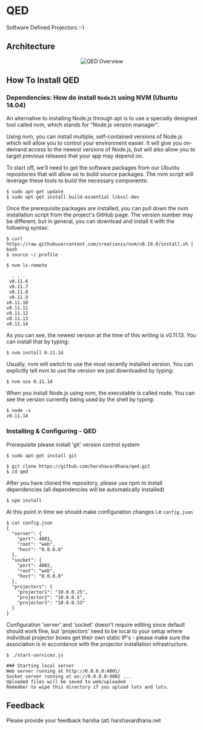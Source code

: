 # QED

Software Defined Projectors :-)

## Architecture

<center>
<picture>
   <source src=https://github.com/harshavardhana/qed/raw/master/QED.png type=image/png >
   <img src="https://github.com/harshavardhana/qed/raw/master/QED.png" alt="QED Overview">
</picture>
</center>

## How To Install QED

### Dependencies: How do install ``NodeJS`` using NVM (Ubuntu 14.04)

An alternative to installing Node.js through apt is to use a specially designed tool called nvm, which stands for "Node.js version manager".

Using nvm, you can install multiple, self-contained versions of Node.js which will allow you to control your environment easier. It will give you on-demand access to the newest versions of Node.js, but will also allow you to target previous releases that your app may depend on.

To start off, we'll need to get the software packages from our Ubuntu repositories that will allow us to build source packages. The nvm script will leverage these tools to build the necessary components:

    $ sudo apt-get update
    $ sudo apt-get install build-essential libssl-dev

Once the prerequisite packages are installed, you can pull down the nvm installation script from the project's GitHub page. The version number may be different, but in general, you can download and install it with the following syntax:

    $ curl https://raw.githubusercontent.com/creationix/nvm/v0.19.0/install.sh | bash
    $ source ~/.profile

    $ nvm ls-remote
~~~
  . . .
 v0.11.6
 v0.11.7
 v0.11.8
 v0.11.9
v0.11.10
v0.11.11
v0.11.12
v0.11.13
v0.11.14
~~~

As you can see, the newest version at the time of this writing is v0.11.13. You can install that by typing:

    $ nvm install 0.11.14

Usually, nvm will switch to use the most recently installed version. You can explicitly tell nvm to use the version we just downloaded by typing:

    $ nvm use 0.11.14

When you install Node.js using nvm, the executable is called node. You can see the version currently being used by the shell by typing:

    $ node -v
    v0.11.14

### Installing & Configuring - QED

Prerequisite please install 'git' version control system

    $ sudo apt-get install git

    $ git clone https://github.com/harshavardhana/qed.git
    $ cd qed

After you have cloned the repository, please use npm to install dependencies (all dependencies will be automatically installed)

    $ npm install

At this point in time we should make configuration changes i.e ``config.json``

~~~
$ cat config.json
{
  "server": {
    "port": 4001,
    "root": "web",
    "host": "0.0.0.0"
  },
  "socket": {
    "port": 4002,
    "root": "web",
    "host": "0.0.0.0"
  },
  "projectors": {
    "projector1": "10.0.0.25",
    "projector2": "10.0.0.5",
    "projector3": "10.0.0.53"
  }
}
~~~

Configuration 'server' and 'socket' doesn't require editing since default should work fine, but 'projectors' need to be local to your setup where individual projector boxes get their own static IP's - please make sure the association is in accordance with the projector installation infrastructure.

    $ ./start-services.js

    ### Starting local server
    Web server running at http://0.0.0.0:4001/
    Socket server running at ws://0.0.0.0:4002 ...
    Uploaded files will be saved to web/uploaded
    Remember to wipe this directory if you upload lots and lots.

## Feedback

Please provide your feedback harsha (at) harshavardhana.net